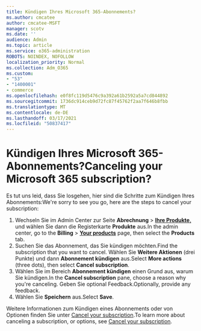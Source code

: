 ```yaml
---
title: Kündigen Ihres Microsoft 365-Abonnements?
ms.author: cmcatee
author: cmcatee-MSFT
manager: scotv
ms.date: ''
audience: Admin
ms.topic: article
ms.service: o365-administration
ROBOTS: NOINDEX, NOFOLLOW
localization_priority: Normal
ms.collection: Adm_O365
ms.custom:
- "53"
- "1400001"
- commerce
ms.openlocfilehash: e0f8fc119d5476c9a392a61b2592a5a7cd844892
ms.sourcegitcommit: 1736dc914ceb9d72fc87f45762f2aa7f646b8fbb
ms.translationtype: MT
ms.contentlocale: de-DE
ms.lasthandoff: 03/17/2021
ms.locfileid: "50837417"
---
```

# <a name="canceling-your-microsoft-365-subscription"></a><span data-ttu-id="34dd5-102">Kündigen Ihres Microsoft 365-Abonnements?</span><span class="sxs-lookup"><span data-stu-id="34dd5-102">Canceling your Microsoft 365 subscription?</span></span>

<span data-ttu-id="34dd5-103">Es tut uns leid, dass Sie losgehen, hier sind die Schritte zum Kündigen Ihres Abonnements:</span><span class="sxs-lookup"><span data-stu-id="34dd5-103">We're sorry to see you go, here are the steps to cancel your subscription:</span></span>

1. <span data-ttu-id="34dd5-104">Wechseln Sie im Admin Center zur Seite **Abrechnung**  >  **[Ihre Produkte,](https://go.microsoft.com/fwlink/p/?linkid=842054)** und wählen Sie dann die Registerkarte **Produkte** aus.</span><span class="sxs-lookup"><span data-stu-id="34dd5-104">In the admin center, go to the **Billing** > **[Your products](https://go.microsoft.com/fwlink/p/?linkid=842054)** page, then select the **Products** tab.</span></span>
2. <span data-ttu-id="34dd5-105">Suchen Sie das Abonnement, das Sie kündigen möchten.</span><span class="sxs-lookup"><span data-stu-id="34dd5-105">Find the subscription that you want to cancel.</span></span> <span data-ttu-id="34dd5-106">Wählen Sie **Weitere Aktionen** (drei Punkte) und dann **Abonnement kündigen** aus.</span><span class="sxs-lookup"><span data-stu-id="34dd5-106">Select **More actions** (three dots), then select **Cancel subscription**.</span></span>
3. <span data-ttu-id="34dd5-107">Wählen Sie im Bereich **Abonnement kündigen** einen Grund aus, warum Sie kündigen.</span><span class="sxs-lookup"><span data-stu-id="34dd5-107">In the **Cancel subscription** pane, choose a reason why you're canceling.</span></span> <span data-ttu-id="34dd5-108">Geben Sie optional Feedback.</span><span class="sxs-lookup"><span data-stu-id="34dd5-108">Optionally, provide any feedback.</span></span>
4. <span data-ttu-id="34dd5-109">Wählen Sie **Speichern** aus.</span><span class="sxs-lookup"><span data-stu-id="34dd5-109">Select **Save**.</span></span>

<span data-ttu-id="34dd5-110">Weitere Informationen zum Kündigen eines Abonnements oder von Optionen finden Sie unter [Cancel your subscription](https://docs.microsoft.com/microsoft-365/commerce/subscriptions/cancel-your-subscription).</span><span class="sxs-lookup"><span data-stu-id="34dd5-110">To learn more about canceling a subscription, or options, see [Cancel your subscription](https://docs.microsoft.com/microsoft-365/commerce/subscriptions/cancel-your-subscription).</span></span>